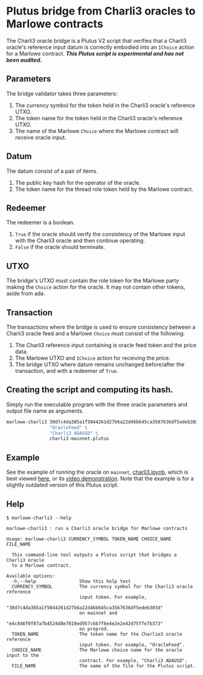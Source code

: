 # Plutus bridge from Charli3 oracles to Marlowe contracts

The Charli3 oracle bridge is a Plutus V2 script that verifies that a Charli3 oracle's reference input datum is correctly embodied into an `IChoice` action for a Marlowe contract. ***This Plutus script is experimental and has not been audited.***


## Parameters

The bridge validator takes three parameters:

1. The currency symbol for the token held in the Charli3 oracle's reference UTXO.
2. The token name for the token held in the Charli3 oracle's reference UTXO.
3. The name of the Marlowe `Choice` where the Marlowe contract will receive oracle input.


## Datum

The datum consist of a pair of items.

1. The public key hash for the operator of the oracle.
2. The token name for the thread role token held by the Marlowe contract.


## Redeemer

The redeemer is a boolean.

1. `True` if the oracle should verify the consistency of the Marlowe input with the Charli3 oracle and then continue operating.
2. `False` if the oracle should terminate.


## UTXO

The bridge's UTXO must contain the role token for the Marlowe party making the `Choice` action for the oracle. It may not contain other tokens, aside from ada.


## Transaction

The transactions where the bridge is used to ensure consistency between a Charli3 oracle feed and a Marlowe `Choice` must consist of the following:

1. The Charli3 reference input containing is oracle feed token and the price data.
2. The Marlowe UTXO and `IChoice` action for receiving the price.
3. The bridge UTXO where datum remains unchanged before/after the transaction, and with a redeemer of `True`.


## Creating the script and computing its hash.

Simply run the executable program with the three oracle parameters and output file name as arguments.

```bash
marlowe-charli3 30d7c4da385a1f5044261d27b6a22d46b645ca3567636df5edeb303d \
                "OracleFeed" \
                "Charli3 ADAUSD" \
                charli3-mainnet.plutus
```


## Example

See the example of running the oracle on `mainnet`, [charli3.ipynb](charli3.ipynb), which is best viewed [here](https://nbviewer.org/github/input-output-hk/marlowe-plutus/blob/main/marlowe-plutus/charli3.ipynb), or its [video demonstration](https://youtu.be/_9DgXb323CE). Note that the example is for a slightly outdated version of this Plutus script.


## Help

```console
$ marlowe-charli3 --help

marlowe-charli3 : run a Charli3 oracle bridge for Marlowe contracts

Usage: marlowe-charli3 CURRENCY_SYMBOL TOKEN_NAME CHOICE_NAME FILE_NAME

  This command-line tool outputs a Plutus script that bridges a Charli3 oracle
  to a Marlowe contract.

Available options:
  -h,--help                Show this help text
  CURRENCY_SYMBOL          The currency symbol for the Charli3 oracle reference
                           input token. For example,
                           "30d7c4da385a1f5044261d27b6a22d46b645ca3567636df5edeb303d"
                           on mainnet and
                           "e4c846f0f87a7b4524d8e7810ed957c6b7f6e4e2e2e42d75ffe7b373"
                           on preprod.
  TOKEN_NAME               The token name for the Charlie3 oracle reference
                           input token. For example, "OracleFeed".
  CHOICE_NAME              The Marlowe choice name for the oracle input to the
                           contract. For example, "Charli3 ADAUSD".
  FILE_NAME                The name of the file for the Plutus script.
```
